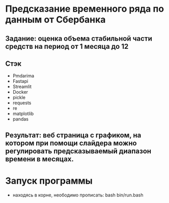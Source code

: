 # Предсказание временного ряда по данным от Сбербанка
## Задание: оценка объема стабильной части средств на период от  1 месяца до 12

## Стэк
- Pmdarima
- Fastapi
- Streamlit
- Docker
- pickle
- requests
- re
- matplotlib
- pandas

## Результат: веб страница с графиком, на котором при помощи слайдера можно регулировать предсказываемый диапазон времени в месяцах.

# Запуск программы
- находясь в корне, неободимо прописать:
  bash bin/run.bash <style color=green> 
